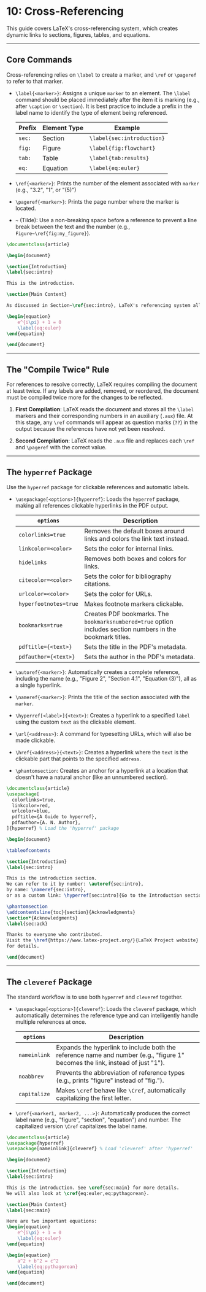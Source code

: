 # 10: Cross-Referencing

This guide covers LaTeX's cross-referencing system, which creates dynamic links to sections, figures, tables, and equations.

---

## Core Commands

Cross-referencing relies on `\label` to create a marker, and `\ref` or `\pageref` to refer to that marker.

- `\label{<marker>}`: Assigns a unique `marker` to an element. The `\label` command should be placed immediately after the item it is marking (e.g., after `\caption` or `\section`). It is best practice to include a prefix in the label name to identify the type of element being referenced.

  | Prefix | Element Type | Example                    |
  | ------ | ------------ | -------------------------- |
  | `sec:` | Section      | `\label{sec:introduction}` |
  | `fig:` | Figure       | `\label{fig:flowchart}`    |
  | `tab:` | Table        | `\label{tab:results}`      |
  | `eq:`  | Equation     | `\label{eq:euler}`         |

- `\ref{<marker>}`: Prints the number of the element associated with `marker` (e.g., "3.2", "1", or "(5)")

- `\pageref{<marker>}`: Prints the page number where the marker is located.

- `~` (Tilde): Use a non-breaking space before a reference to prevent a line break between the text and the number (e.g., `Figure~\ref{fig:my_figure}`).

```latex
\documentclass{article}

\begin{document}

\section{Introduction}
\label{sec:intro}

This is the introduction.

\section{Main Content}

As discussed in Section~\ref{sec:intro}, LaTeX's referencing system allows referencing to equations like Equation~\ref{eq:euler} located on page~\pageref{eq:euler}.

\begin{equation}
    e^{i\pi} + 1 = 0
    \label{eq:euler}
\end{equation}

\end{document}
```

---

## The "Compile Twice" Rule

For references to resolve correctly, LaTeX requires compiling the document at least twice. If any labels are added, removed, or reordered, the document must be compiled twice more for the changes to be reflected.

1. **First Compilation**: LaTeX reads the document and stores all the `\label` markers and their corresponding numbers in an auxiliary (`.aux`) file. At this stage, any `\ref` commands will appear as question marks (`??`) in the output because the references have not yet been resolved.

2. **Second Compilation**: LaTeX reads the `.aux` file and replaces each `\ref` and `\pageref` with the correct value.

---

## The `hyperref` Package

Use the `hyperref` package for clickable references and automatic labels.

- `\usepackage[<options>]{hyperref}`: Loads the `hyperref` package, making all references clickable hyperlinks in the PDF output.
  
  | `options`             | Description                                                                                                 |
  | --------------------- | ----------------------------------------------------------------------------------------------------------- |
  | `colorlinks=true`     | Removes the default boxes around links and colors the link text instead.                                    |
  | `linkcolor=<color>`   | Sets the color for internal links.                                                                          |
  | `hidelinks`           | Removes both boxes and colors for links.                                                                    |
  | `citecolor=<color>`   | Sets the color for bibliography citations.                                                                  |
  | `urlcolor=<color>`    | Sets the color for URLs.                                                                                    |
  | `hyperfootnotes=true` | Makes footnote markers clickable.                                                                           |
  | `bookmarks=true`      | Creates PDF bookmarks. The `bookmarksnumbered=true` option includes section numbers in the bookmark titles. |
  | `pdftitle={<text>}`   | Sets the title in the PDF's metadata.                                                                       |
  | `pdfauthor={<text>}`  | Sets the author in the PDF's metadata.                                                                      |

- `\autoref{<marker>}`: Automatically creates a complete reference, including the name (e.g., "Figure 2", "Section 4.1", "Equation (3)"), all as a single hyperlink.

- `\nameref{<marker>}`: Prints the title of the section associated with the `marker`.

- `\hyperref[<label>]{<text>}`: Creates a hyperlink to a specified `label` using the custom `text` as the clickable element.

- `\url{<address>}`: A command for typesetting URLs, which will also be made clickable.

- `\href{<address>}{<text>}`: Creates a hyperlink where the `text` is the clickable part that points to the specified `address`.

- `\phantomsection`: Creates an anchor for a hyperlink at a location that doesn't have a natural anchor (like an unnumbered section).

```latex
\documentclass{article}
\usepackage[
  colorlinks=true,
  linkcolor=red,
  urlcolor=blue,
  pdftitle={A Guide to hyperref},
  pdfauthor={A. N. Author},
]{hyperref} % Load the 'hyperref' package

\begin{document}

\tableofcontents

\section{Introduction}
\label{sec:intro}

This is the introduction section.
We can refer to it by number: \autoref{sec:intro},
by name: \nameref{sec:intro},
or as a custom link: \hyperref[sec:intro]{Go to the Introduction section}.

\phantomsection
\addcontentsline{toc}{section}{Acknowledgments}
\section*{Acknowledgments}
\label{sec:ack}

Thanks to everyone who contributed.
Visit the \href{https://www.latex-project.org/}{LaTeX Project website}
for details.

\end{document}
```

---

## The `cleveref` Package

The standard workflow is to use both `hyperref` and `cleveref` together.

- `\usepackage[<options>]{cleveref}`: Loads the `cleveref` package, which automatically determines the reference type and can intelligently handle multiple references at once. 

  | `options`    | Description                                                                                                                   |
  | ------------ | ----------------------------------------------------------------------------------------------------------------------------- |
  | `nameinlink` | Expands the hyperlink to include both the reference name and number (e.g., "figure 1" becomes the link, instead of just "1"). |
  | `noabbrev`   | Prevents the abbreviation of reference types (e.g., prints "figure" instead of "fig.").                                       |
  | `capitalize` | Makes `\cref` behave like `\Cref`, automatically capitalizing the first letter.                                               |

- `\cref{<marker1, marker2, ...>}`: Automatically produces the correct label name (e.g., "figure", "section", "equation") and number. The capitalized version `\Cref` capitalizes the label name.

```latex
\documentclass{article}
\usepackage{hyperref}
\usepackage[nameinlink]{cleveref} % Load 'cleveref' after 'hyperref'

\begin{document}

\section{Introduction}
\label{sec:intro}

This is the introduction. See \cref{sec:main} for more details.
We will also look at \cref{eq:euler,eq:pythagorean}.

\section{Main Content}
\label{sec:main}

Here are two important equations:
\begin{equation}
    e^{i\pi} + 1 = 0
    \label{eq:euler}
\end{equation}

\begin{equation}
    a^2 + b^2 = c^2
    \label{eq:pythagorean}
\end{equation}

\end{document}
```

